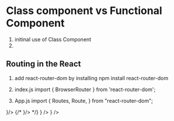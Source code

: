 # Class component vs Functional Component
1. initinal use of Class Component
2. 

## Routing in the React

1. add react-router-dom by installing npm install react-router-dom

2. index.js import { BrowserRouter } from 'react-router-dom';
    <BrowserRouter>
    <App />
    </BrowserRouter>
3. App.js
    import {
  Routes,
  Route,
} from "react-router-dom";

 <Routes>
      <Route path = "/" element={<Dashboard></Dashboard>}/>
      {/* <Route path = "/dashboard/:username" element={<Dashboard></Dashboard>}/> */}
      <Route path="login" element={<Login />} />
      <Route path="dashboard" element={<Dashboard />} />
    </Routes>